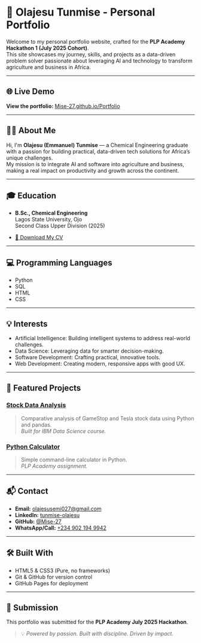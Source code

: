 # 🚀 Olajesu Tunmise - Personal Portfolio

Welcome to my personal portfolio website, crafted for the **PLP Academy Hackathon 1 (July 2025 Cohort)**.  
This site showcases my journey, skills, and projects as a data-driven problem solver passionate about leveraging AI and technology to transform agriculture and business in Africa.

---

## 🌐 Live Demo

**View the portfolio:** [Mise-27.github.io/Portfolio](https://Mise-27.github.io/Portfolio/)



---

## 🧑‍💼 About Me

Hi, I'm **Olajesu (Emmanuel) Tunmise** — a Chemical Engineering graduate with a passion for building practical, data-driven tech solutions for Africa’s unique challenges.  
My mission is to integrate AI and software into agriculture and business, making a real impact on productivity and growth across the continent.

---

## 🎓 Education

- **B.Sc., Chemical Engineering**  
  Lagos State University, Ojo  
  Second Class Upper Division (2025)

- [📄 Download My CV](Tunmise_Olajesu_CV.pdf)

---


## 💻 Programming Languages

- Python  
- SQL  
- HTML  
- CSS  


---

## 💡 Interests

- Artificial Intelligence: Building intelligent systems to address real-world challenges.
- Data Science: Leveraging data for smarter decision-making.
- Software Development: Crafting practical, innovative tools.
- Web Development: Creating modern, responsive apps with good UX.

---

## 🔨 Featured Projects

### [Stock Data Analysis](https://github.com/Mise-27/IBM-Data-Science-Projects)
> Comparative analysis of GameStop and Tesla stock data using Python and pandas.  
> *Built for IBM Data Science course.*

### [Python Calculator](https://github.com/Mise-27/PLP-Academy-Assignments)
> Simple command-line calculator in Python.  
> *PLP Academy assignment.*

---

## 📬 Contact

- **Email:** [olajesusemi027@gmail.com](mailto:olajesusemi027@gmail.com)
- **LinkedIn:** [tunmise-olajesu](https://linkedin.com/in/tunmise-olajesu-820baa248)
- **GitHub:** [@Mise-27](https://github.com/Mise-27)
- **WhatsApp/Call:** [+234 902 194 9942](https://wa.me/2349021949942)

---

## 🛠️ Built With

- HTML5 & CSS3 (Pure, no frameworks)
- Git & GitHub for version control
- GitHub Pages for deployment

---

## 🏁 Submission

This portfolio was submitted for the **PLP Academy July 2025 Hackathon**.

> 💡 *Powered by passion. Built with discipline. Driven by impact.*
